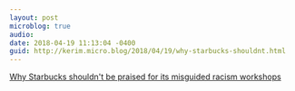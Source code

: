```yaml
---
layout: post
microblog: true
audio: 
date: 2018-04-19 11:13:04 -0400
guid: http://kerim.micro.blog/2018/04/19/why-starbucks-shouldnt.html
---
```

[Why Starbucks shouldn't be praised for its misguided racism workshops](https://www.theguardian.com/commentisfree/2018/apr/18/starbucks-misguided-racism-workshops?CMP=share_btn_fb)
